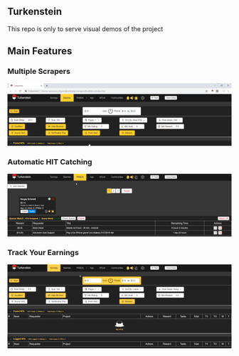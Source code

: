 ## Turkenstein
This repo is only to serve visual demos of the project

## Main Features

### Multiple Scrapers

![](demo/Individual_Scraper_Settings.gif "Individual Scraper Settings")

### Automatic HIT Catching
![](demo/Auto_Panda.gif "Auto PANDA")

### Track Your Earnings
![](demo/Earnings_Tracker.gif "Earnings Tracker")